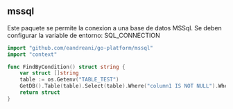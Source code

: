## mssql


Este paquete se permite la conexion a una base de datos MSSql. Se deben configurar la variable de entorno: SQL_CONNECTION

```go
import "github.com/eandreani/go-platform/mssql"
import "context"

func FindByCondition() struct string {
	var struct []string
	table := os.Getenv("TABLE_TEST")
    GetDB().Table(table).Select(table).Where("column1 IS NOT NULL").Where("column2 IS NOT NULL").Find(&struct)
    return struct
}
